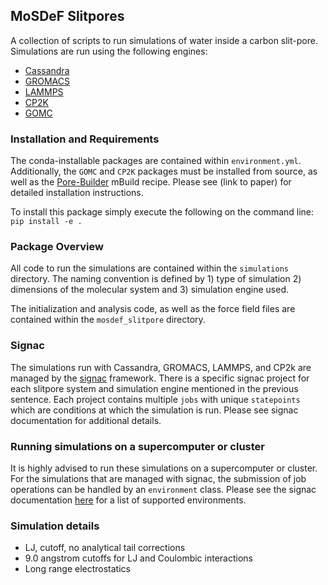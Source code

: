 ## MoSDeF Slitpores
A collection of scripts to run simulations of water inside a carbon slit-pore.  Simulations are run using the following engines:
- [Cassandra](https://cassandra.nd.edu)
- [GROMACS](http://www.gromacs.org)
- [LAMMPS](https://lammps.sandia.gov)
- [CP2K](https://www.cp2k.org)
- [GOMC](http://gomc.eng.wayne.edu)

### Installation and Requirements
The conda-installable packages are contained within `environment.yml`.
Additionally, the `GOMC` and `CP2K` packages must be installed from source, as
well as the [Pore-Builder](https://github.com/rmatsum836/Pore-Builder) mBuild
recipe. Please see (link to paper) for detailed installation instructions.

To install this package simply execute the following on the command line: `pip install -e .`

### Package Overview
All code to run the simulations are contained within the `simulations` directory.
The naming convention is defined by 1) type of simulation 2) dimensions of the
molecular system and 3) simulation engine used.

The initialization and analysis code, as well as the force field files are
contained within the `mosdef_slitpore` directory.  

### Signac
The simulations run with Cassandra, GROMACS, LAMMPS, and CP2k are managed by the [signac](https://signac.io) framework.  There is a specific signac project for each slitpore system and simulation engine mentioned in the previous sentence.  Each project contains multiple `jobs` with unique `statepoints` which are conditions at which the simulation is run.  Please see signac documentation for additional details.

### Running simulations on a supercomputer or cluster
It is highly advised to run these simulations on a supercomputer or cluster.  For the simulations that
are managed with signac, the submission of job operations can be handled by an
`environment` class.  Please see the signac documentation
[here](https://docs.signac.io/projects/flow/en/latest/supported_environments.html) for a list of
supported environments.

### Simulation details
* LJ, cutoff, no analytical tail corrections
* 9.0 angstrom cutoffs for LJ and Coulombic interactions
* Long range electrostatics 
